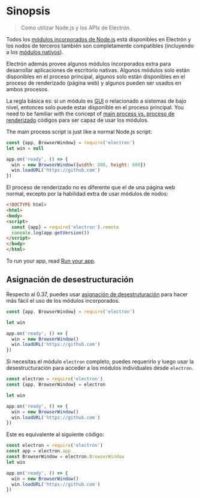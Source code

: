 # Sinopsis

> Como utilizar Node.js y los APIs de Electrón.

Todos los [módulos incorporados de Node.js](https://nodejs.org/api/) está disponibles en Electrón y los nodos de terceros también son completamente compatibles (incluyendo a los [ módulos nativos](../tutorial/using-native-node-modules.md)).

Electrón además provee algunos módulos incorporados extra para desarrollar aplicaciones de escritorio nativas. Algunos módulos solo están disponibles en el proceso principal, algunos solo están disponibles en el proceso de renderizado (página web) y algunos pueden ser usados en ambos procesos.

La regla básica es: si un módulo es [ GUI](https://en.wikipedia.org/wiki/Graphical_user_interface) o relacionado a sistemas de bajo nivel, entonces solo puede estar disponible en el proceso principal. You need to be familiar with the concept of [main process vs. proceso de renderizado](../tutorial/quick-start.md#main-process) códigos para ser capaz de usar los módulos.

The main process script is just like a normal Node.js script:

```javascript
const {app, BrowserWindow} = require('electron')
let win = null

app.on('ready', () => {
  win = new BrowserWindow({width: 800, height: 600})
  win.loadURL('https://github.com')
})
```

El proceso de renderizado no es diferente que el de una página web normal, excepto por la habilidad extra de usar módulos de nodos:

```html
<!DOCTYPE html>
<html>
<body>
<script>
  const {app} = require('electron').remote
  console.log(app.getVersion())
</script>
</body>
</html>
```

To run your app, read [Run your app](../tutorial/quick-start.md#run-your-app).

## Asignación de desestructuración

Respecto al 0.37, puedes usar [ asignación de desestruturación](https://developer.mozilla.org/en-US/docs/Web/JavaScript/Reference/Operators/Destructuring_assignment) para hacer más fácil el uso de los módulos incorporados.

```javascript
const {app, BrowserWindow} = require('electron')

let win

app.on('ready', () => {
  win = new BrowserWindow()
  win.loadURL('https://github.com')
})
```

Si necesitas el módulo ` electron ` completo, puedes requerirlo y luego usar la desestructuración para acceder a los módulos individuales desde ` electron `.

```javascript
const electron = require('electron')
const {app, BrowserWindow} = electron

let win

app.on('ready', () => {
  win = new BrowserWindow()
  win.loadURL('https://github.com')
})
```

Este es equivalente al siguiente código:

```javascript
const electron = require('electron')
const app = electron.app
const BrowserWindow = electron.BrowserWindow
let win

app.on('ready', () => {
  win = new BrowserWindow()
  win.loadURL('https://github.com')
})
```